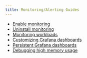 ```yaml
---
title: Monitoring/Alerting Guides
---
```


<head>
  <link rel="canonical" href="https://ranchermanager.docs.rancher.com/pages-for-subheaders/monitoring-alerting-guides"/>
</head>

- [Enable monitoring](enable-monitoring.md)
- [Uninstall monitoring](uninstall-monitoring.md)
- [Monitoring workloads](set-up-monitoring-for-workloads.md)
- [Customizing Grafana dashboards](customize-grafana-dashboard.md)
- [Persistent Grafana dashboards](create-persistent-grafana-dashboard.md)
- [Debugging high memory usage](debug-high-memory-usage.md)
